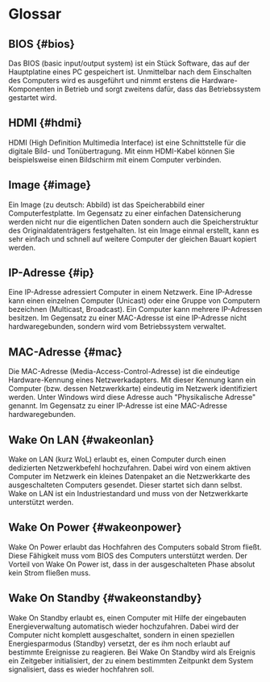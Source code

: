 # Glossar

## BIOS {#bios}

Das BIOS (basic input/output system) ist ein Stück Software, das auf der Hauptplatine eines PC gespeichert ist. Unmittelbar nach dem Einschalten des Computers wird es ausgeführt und nimmt erstens die Hardware-Komponenten in Betrieb und sorgt zweitens dafür, dass das Betriebssystem gestartet wird.

## HDMI {#hdmi}

HDMI (High Definition Multimedia Interface) ist eine Schnittstelle für die digitale Bild- und Tonübertragung. Mit einm HDMI-Kabel können Sie beispielsweise einen Bildschirm mit einem Computer verbinden.

## Image {#image}

Ein Image (zu deutsch: Abbild) ist das Speicherabbild einer Computerfestplatte. Im Gegensatz zu einer einfachen Datensicherung werden nicht nur die eigentlichen Daten sondern auch die Speicherstruktur des Originaldatenträgers festgehalten. Ist ein Image einmal erstellt, kann es sehr einfach und schnell auf weitere Computer der gleichen Bauart kopiert werden.

## IP-Adresse {#ip}

Eine IP-Adresse adressiert Computer in einem Netzwerk. Eine IP-Adresse kann einen einzelnen Computer (Unicast) oder eine Gruppe von Computern bezeichnen (Multicast, Broadcast). Ein Computer kann mehrere IP-Adressen besitzen. Im Gegensatz zu einer MAC-Adresse ist eine IP-Adresse nicht hardwaregebunden, sondern wird vom Betriebssystem verwaltet.

## MAC-Adresse {#mac}

Die MAC-Adresse (Media-Access-Control-Adresse) ist die eindeutige Hardware-Kennung eines Netzwerkadapters. Mit dieser Kennung kann ein Computer (bzw. dessen Netzwerkkarte) eindeutig im Netzwerk identifiziert werden. Unter Windows wird diese Adresse auch "Physikalische Adresse" genannt. Im Gegensatz zu einer IP-Adresse ist eine MAC-Adresse hardwaregebunden. 

## Wake On LAN {#wakeonlan}

Wake on LAN (kurz WoL) erlaubt es, einen Computer durch einen dedizierten Netzwerkbefehl hochzufahren. Dabei wird von einem aktiven Computer im Netzwerk ein kleines Datenpaket an die Netzwerkkarte des ausgeschalteten Computers gesendet. Dieser startet sich dann selbst. Wake on LAN ist ein Industriestandard und muss von der Netzwerkkarte unterstützt werden.

## Wake On Power {#wakeonpower}

Wake On Power erlaubt das Hochfahren des Computers sobald Strom fließt. Diese Fähigkeit muss vom BIOS des Computers unterstützt werden. Der Vorteil von Wake On Power ist, dass in der ausgeschalteten Phase absolut kein Strom fließen muss.

## Wake On Standby {#wakeonstandby}

Wake On Standby erlaubt es, einen Computer mit Hilfe der eingebauten Energieverwaltung automatisch wieder hochzufahren. Dabei wird der Computer nicht komplett ausgeschaltet, sondern in einen speziellen Energiesparmodus (Standby) versetzt, der es ihm noch erlaubt auf bestimmte Ereignisse zu reagieren. Bei Wake On Standby wird als Ereignis ein Zeitgeber initialisiert, der zu einem bestimmten Zeitpunkt dem System signalisiert, dass es wieder hochfahren soll. 
